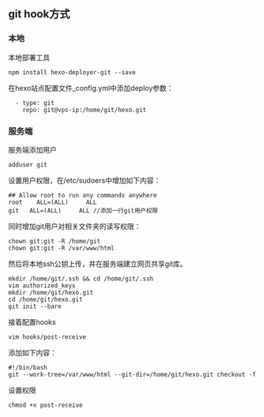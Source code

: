 ## git hook方式
### 本地
本地部署工具

`npm install hexo-deployer-git --save`

在hexo站点配置文件_config.yml中添加deploy参数：
```
  - type: git
    repo: git@vps-ip:/home/git/hexo.git
```

### 服务端
服务端添加用户

`adduser git`

设置用户权限，在/etc/sudoers中增加如下内容：
```
## Allow root to run any commands anywhere
root    ALL=(ALL)     ALL
git   ALL=(ALL)     ALL //添加一行git用户权限
```
同时增加git用户对相关文件夹的读写权限：
```
chown git:git -R /home/git
chown git:git -R /var/www/html
```
然后将本地ssh公钥上传，并在服务端建立网页共享git库。
```
mkdir /home/git/.ssh && cd /home/git/.ssh
vim authorized_keys
mkdir /home/git/hexo.git
cd /home/git/hexo.git
git init --bare
```
接着配置hooks

`vim hooks/post-receive`

添加如下内容：
```
#!/bin/bash
git --work-tree=/var/www/html --git-dir=/home/git/hexo.git checkout -f
```
设置权限

`chmod +x post-receive`

